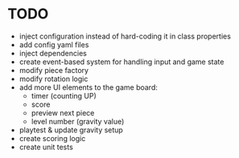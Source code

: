 # TODO

- inject configuration instead of hard-coding it in class properties
- add config yaml files
- inject dependencies
- create event-based system for handling input and game state
- modify piece factory
- modify rotation logic
- add more UI elements to the game board:
    - timer (counting UP)
    - score
    - preview next piece
    - level number (gravity value)
- playtest & update gravity setup
- create scoring logic
- create unit tests